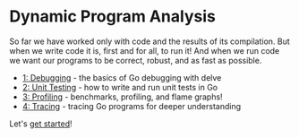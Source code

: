 # Dynamic Program Analysis

So far we have worked only with code and the results of its compilation.
But when we write code it is, first and for all, to run it! And when we run code
we want our programs to be correct, robust, and as fast as possible.

- [1: Debugging](Resources/GoToolsWorkshop/3-dynamic-analysis/1-debugging/1-delve.md) - the basics of Go debugging with delve
- [2: Unit Testing](Resources/GoToolsWorkshop/3-dynamic-analysis/2-testing/1-go-test.md) - how to write and run unit tests in Go
- [3: Profiling](Resources/GoToolsWorkshop/3-dynamic-analysis/3-profiling/1-benchmarks.md) - benchmarks, profiling, and flame graphs!
- [4: Tracing](Resources/GoToolsWorkshop/3-dynamic-analysis/4-tracing/1-tracing.md) - tracing Go programs for deeper understanding

Let's [get started](Resources/GoToolsWorkshop/3-dynamic-analysis/1-debugging/1-delve.md)!
